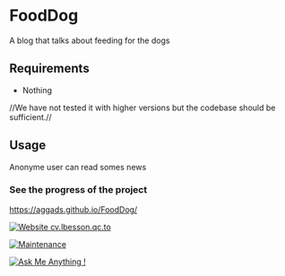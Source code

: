# FoodDog

A blog that talks about feeding for the dogs

## Requirements
* Nothing

//We have not tested it with higher versions but the codebase should be sufficient.//

## Usage
Anonyme user can read somes news

### See the progress of the project

https://aggads.github.io/FoodDog/

[![Website cv.lbesson.qc.to](https://img.shields.io/website-up-down-green-red/http/cv.lbesson.qc.to.svg)](https://aggads.github.io/FoodDog/)


[![Maintenance](https://img.shields.io/badge/Maintained%3F-yes-green.svg)](https://aggads.github.io/FoodDog/)

[![Ask Me Anything !](https://img.shields.io/badge/Ask%20me-anything-1abc9c.svg)](https://aggads.github.io/FoodDog/)
